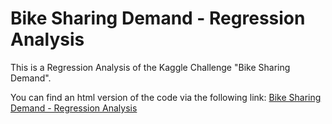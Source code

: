 # Bike Sharing Demand - Regression Analysis

This is a Regression Analysis of the Kaggle Challenge "Bike Sharing Demand".

You can find an html version of the code via the following link:
[Bike Sharing Demand - Regression Analysis](#)